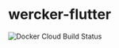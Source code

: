 # wercker-flutter

![Docker Cloud Build Status](https://img.shields.io/docker/cloud/build/exkazuu/wercker-flutter.svg)
